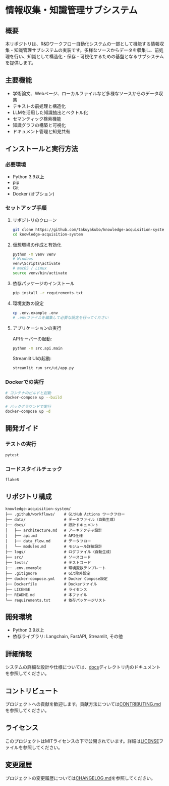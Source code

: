 # 情報収集・知識管理サブシステム

## 概要

本リポジトリは、R&Dワークフロー自動化システムの一部として機能する情報収集・知識管理サブシステムの実装です。多様なソースからデータを収集し、前処理を行い、知識として構造化・保存・可視化するための基盤となるサブシステムを提供します。

## 主要機能

- 学術論文、Webページ、ローカルファイルなど多様なソースからのデータ収集
- テキストの前処理と構造化
- LLMを活用した知識抽出とベクトル化
- セマンティック検索機能
- 知識グラフの構築と可視化
- ドキュメント管理と知見共有

## インストールと実行方法

### 必要環境
- Python 3.9以上
- pip
- Git
- Docker (オプション)

### セットアップ手順

1. リポジトリのクローン
   ```bash
   git clone https://github.com/takuyakubo/knowledge-acquisition-system.git
   cd knowledge-acquisition-system
   ```

2. 仮想環境の作成と有効化
   ```bash
   python -m venv venv
   # Windows
   venv\Scripts\activate
   # macOS / Linux
   source venv/bin/activate
   ```

3. 依存パッケージのインストール
   ```bash
   pip install -r requirements.txt
   ```

4. 環境変数の設定
   ```bash
   cp .env.example .env
   # .envファイルを編集して必要な設定を行ってください
   ```

5. アプリケーションの実行

   APIサーバーの起動:
   ```bash
   python -m src.api.main
   ```

   Streamlit UIの起動:
   ```bash
   streamlit run src/ui/app.py
   ```

### Dockerでの実行

```bash
# コンテナのビルドと起動
docker-compose up --build

# バックグラウンドで実行
docker-compose up -d
```

## 開発ガイド

### テストの実行
```bash
pytest
```

### コードスタイルチェック
```bash
flake8
```

## リポジトリ構成

```
knowledge-acquisition-system/
├── .github/workflows/    # GitHub Actions ワークフロー
├── data/                 # データファイル（自動生成）
├── docs/                 # 設計ドキュメント
│   ├── architecture.md   # アーキテクチャ設計
│   ├── api.md            # API仕様
│   ├── data_flow.md      # データフロー
│   └── modules.md        # モジュール詳細設計
├── logs/                 # ログファイル（自動生成）
├── src/                  # ソースコード
├── tests/                # テストコード
├── .env.example          # 環境変数テンプレート
├── .gitignore            # Git除外設定
├── docker-compose.yml    # Docker Compose設定
├── Dockerfile            # Dockerファイル
├── LICENSE               # ライセンス
├── README.md             # 本ファイル
└── requirements.txt      # 依存パッケージリスト
```

## 開発環境

- Python 3.9以上
- 依存ライブラリ: Langchain, FastAPI, Streamlit, その他

## 詳細情報

システムの詳細な設計や仕様については、[docs](docs/)ディレクトリ内のドキュメントを参照してください。

## コントリビュート

プロジェクトへの貢献を歓迎します。貢献方法については[CONTRIBUTING.md](CONTRIBUTING.md)を参照してください。

## ライセンス

このプロジェクトはMITライセンスの下で公開されています。詳細は[LICENSE](LICENSE)ファイルを参照してください。

## 変更履歴

プロジェクトの変更履歴については[CHANGELOG.md](CHANGELOG.md)を参照してください。